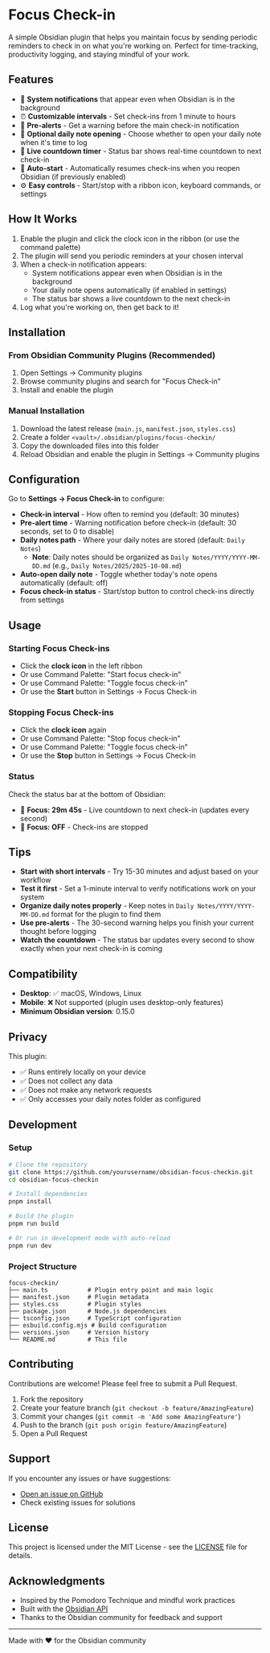 # Focus Check-in

A simple Obsidian plugin that helps you maintain focus by sending periodic reminders to check in on what you're working on. Perfect for time-tracking, productivity logging, and staying mindful of your work.

## Features

- 🔔 **System notifications** that appear even when Obsidian is in the background
- ⏰ **Customizable intervals** - Set check-ins from 1 minute to hours
- 📢 **Pre-alerts** - Get a warning before the main check-in notification
- 📝 **Optional daily note opening** - Choose whether to open your daily note when it's time to log
- 🎯 **Live countdown timer** - Status bar shows real-time countdown to next check-in
- 🔄 **Auto-start** - Automatically resumes check-ins when you reopen Obsidian (if previously enabled)
- ⚙️ **Easy controls** - Start/stop with a ribbon icon, keyboard commands, or settings

## How It Works

1. Enable the plugin and click the clock icon in the ribbon (or use the command palette)
2. The plugin will send you periodic reminders at your chosen interval
3. When a check-in notification appears:
   - System notifications appear even when Obsidian is in the background
   - Your daily note opens automatically (if enabled in settings)
   - The status bar shows a live countdown to the next check-in
4. Log what you're working on, then get back to it!

## Installation

### From Obsidian Community Plugins (Recommended)

1. Open Settings → Community plugins
2. Browse community plugins and search for "Focus Check-in"
3. Install and enable the plugin

### Manual Installation

1. Download the latest release (`main.js`, `manifest.json`, `styles.css`)
2. Create a folder `<vault>/.obsidian/plugins/focus-checkin/`
3. Copy the downloaded files into this folder
4. Reload Obsidian and enable the plugin in Settings → Community plugins

## Configuration

Go to **Settings → Focus Check-in** to configure:

- **Check-in interval** - How often to remind you (default: 30 minutes)
- **Pre-alert time** - Warning notification before check-in (default: 30 seconds, set to 0 to disable)
- **Daily notes path** - Where your daily notes are stored (default: `Daily Notes`)
  - **Note**: Daily notes should be organized as `Daily Notes/YYYY/YYYY-MM-DD.md` (e.g., `Daily Notes/2025/2025-10-08.md`)
- **Auto-open daily note** - Toggle whether today's note opens automatically (default: off)
- **Focus check-in status** - Start/stop button to control check-ins directly from settings

## Usage

### Starting Focus Check-ins

- Click the **clock icon** in the left ribbon
- Or use Command Palette: "Start focus check-in"
- Or use Command Palette: "Toggle focus check-in"
- Or use the **Start** button in Settings → Focus Check-in

### Stopping Focus Check-ins

- Click the **clock icon** again
- Or use Command Palette: "Stop focus check-in"
- Or use Command Palette: "Toggle focus check-in"
- Or use the **Stop** button in Settings → Focus Check-in

### Status

Check the status bar at the bottom of Obsidian:
- 🎯 **Focus: 29m 45s** - Live countdown to next check-in (updates every second)
- 🎯 **Focus: OFF** - Check-ins are stopped

## Tips

- **Start with short intervals** - Try 15-30 minutes and adjust based on your workflow
- **Test it first** - Set a 1-minute interval to verify notifications work on your system
- **Organize daily notes properly** - Keep notes in `Daily Notes/YYYY/YYYY-MM-DD.md` format for the plugin to find them
- **Use pre-alerts** - The 30-second warning helps you finish your current thought before logging
- **Watch the countdown** - The status bar updates every second to show exactly when your next check-in is coming

## Compatibility

- **Desktop**: ✅ macOS, Windows, Linux
- **Mobile**: ❌ Not supported (plugin uses desktop-only features)
- **Minimum Obsidian version**: 0.15.0

## Privacy

This plugin:
- ✅ Runs entirely locally on your device
- ✅ Does not collect any data
- ✅ Does not make any network requests
- ✅ Only accesses your daily notes folder as configured

## Development

### Setup

```bash
# Clone the repository
git clone https://github.com/yourusername/obsidian-focus-checkin.git
cd obsidian-focus-checkin

# Install dependencies
pnpm install

# Build the plugin
pnpm run build

# Or run in development mode with auto-reload
pnpm run dev
```

### Project Structure

```
focus-checkin/
├── main.ts           # Plugin entry point and main logic
├── manifest.json     # Plugin metadata
├── styles.css        # Plugin styles
├── package.json      # Node.js dependencies
├── tsconfig.json     # TypeScript configuration
├── esbuild.config.mjs # Build configuration
├── versions.json     # Version history
└── README.md         # This file
```

## Contributing

Contributions are welcome! Please feel free to submit a Pull Request.

1. Fork the repository
2. Create your feature branch (`git checkout -b feature/AmazingFeature`)
3. Commit your changes (`git commit -m 'Add some AmazingFeature'`)
4. Push to the branch (`git push origin feature/AmazingFeature`)
5. Open a Pull Request

## Support

If you encounter any issues or have suggestions:
- [Open an issue on GitHub](https://github.com/sanjeed5/obsidian-focus-checkin/issues)
- Check existing issues for solutions

## License

This project is licensed under the MIT License - see the [LICENSE](LICENSE) file for details.

## Acknowledgments

- Inspired by the Pomodoro Technique and mindful work practices
- Built with the [Obsidian API](https://docs.obsidian.md/)
- Thanks to the Obsidian community for feedback and support

---

Made with ❤️ for the Obsidian community

